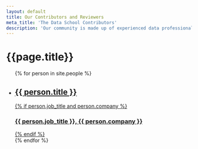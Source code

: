 ```yaml
---
layout: default
title: Our Contributors and Reviewers
meta_title: 'The Data School Contributors'
description: 'Our community is made up of experienced data professionals and those just getting started with analytics. We welcome anyone who has a passion for data.'
---
```

<h1 class="title centered mb-5">{{page.title}}</h1>
<ul class="contributors-list list-unstyled">
  {% for person in site.people %}
    <li class="centered">
      <a href="{{ person.url }}" class="hover-link">
        <!-- <img src="{{ person.image }}"> -->
        <div class="author-img hover-img" style="background-image: url('{{ person.image }}');"></div>
        <h2>{{ person.title }}</h2>
        {% if person.job_title and person.company %}
          <h3>{{ person.job_title }}, {{ person.company }}</h3>
        {% endif %}
      </a>
    </li>
  {% endfor %}
</ul>

